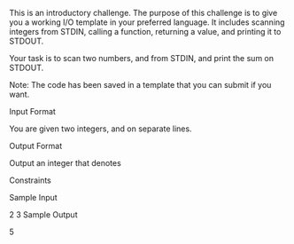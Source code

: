 This is an introductory challenge. The purpose of this challenge is to give you a working I/O template in your preferred language. It includes scanning  integers from STDIN, calling a function, returning a value, and printing it to STDOUT.

Your task is to scan two numbers,  and  from STDIN, and print the sum  on STDOUT.

Note: The code has been saved in a template that you can submit if you want.

Input Format

You are given two integers,  and  on separate lines.

Output Format

Output an integer that denotes 

Constraints


Sample Input

2
3
Sample Output

5

